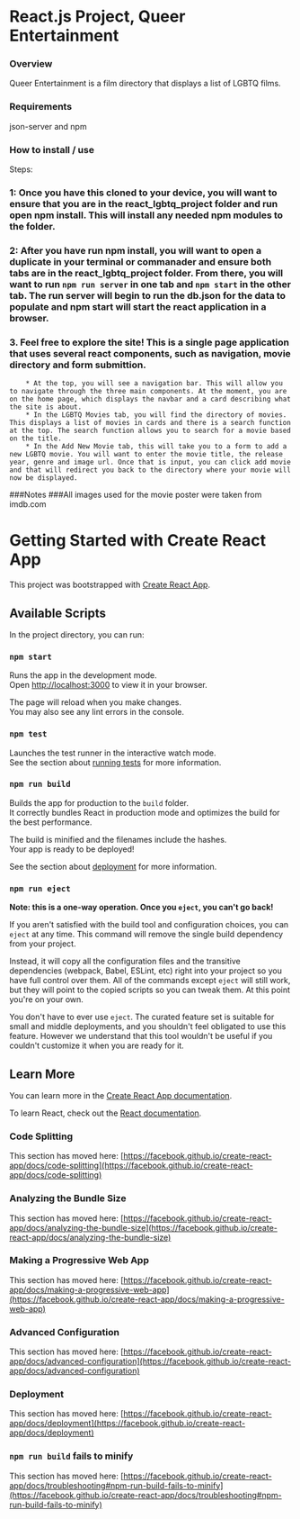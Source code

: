 # React.js Project, Queer Entertainment

### Overview
Queer Entertainment is a film directory that displays a list of LGBTQ films.

### Requirements
json-server and npm

### How to install / use
Steps:
### 1: Once you have this cloned to your device, you will want to ensure that you are in the react_lgbtq_project folder and run open npm install. This will install any needed npm modules to the folder.
### 2: After you have run npm install, you will want to open a duplicate in your terminal or commanader and ensure both tabs are in the react_lgbtq_project folder. From there, you will want to run `npm run server` in one tab and `npm start` in the other tab. The run server will begin to run the db.json for the data to populate and npm start will start the react application in a browser. 
### 3. Feel free to explore the site! This is a single page application that uses several react components, such as navigation, movie directory and form submittion.
        * At the top, you will see a navigation bar. This will allow you to navigate through the three main components. At the moment, you are on the home page, which displays the navbar and a card describing what the site is about. 
        * In the LGBTQ Movies tab, you will find the directory of movies. This displays a list of movies in cards and there is a search function at the top. The search function allows you to search for a movie based on the title. 
        * In the Add New Movie tab, this will take you to a form to add a new LGBTQ movie. You will want to enter the movie title, the release year, genre and image url. Once that is input, you can click add movie and that will redirect you back to the directory where your movie will now be displayed. 

###Notes
###All images used for the movie poster were taken from imdb.com





# Getting Started with Create React App

This project was bootstrapped with [Create React App](https://github.com/facebook/create-react-app).

## Available Scripts

In the project directory, you can run:

### `npm start`

Runs the app in the development mode.\
Open [http://localhost:3000](http://localhost:3000) to view it in your browser.

The page will reload when you make changes.\
You may also see any lint errors in the console.

### `npm test`

Launches the test runner in the interactive watch mode.\
See the section about [running tests](https://facebook.github.io/create-react-app/docs/running-tests) for more information.

### `npm run build`

Builds the app for production to the `build` folder.\
It correctly bundles React in production mode and optimizes the build for the best performance.

The build is minified and the filenames include the hashes.\
Your app is ready to be deployed!

See the section about [deployment](https://facebook.github.io/create-react-app/docs/deployment) for more information.

### `npm run eject`

**Note: this is a one-way operation. Once you `eject`, you can't go back!**

If you aren't satisfied with the build tool and configuration choices, you can `eject` at any time. This command will remove the single build dependency from your project.

Instead, it will copy all the configuration files and the transitive dependencies (webpack, Babel, ESLint, etc) right into your project so you have full control over them. All of the commands except `eject` will still work, but they will point to the copied scripts so you can tweak them. At this point you're on your own.

You don't have to ever use `eject`. The curated feature set is suitable for small and middle deployments, and you shouldn't feel obligated to use this feature. However we understand that this tool wouldn't be useful if you couldn't customize it when you are ready for it.

## Learn More

You can learn more in the [Create React App documentation](https://facebook.github.io/create-react-app/docs/getting-started).

To learn React, check out the [React documentation](https://reactjs.org/).

### Code Splitting

This section has moved here: [https://facebook.github.io/create-react-app/docs/code-splitting](https://facebook.github.io/create-react-app/docs/code-splitting)

### Analyzing the Bundle Size

This section has moved here: [https://facebook.github.io/create-react-app/docs/analyzing-the-bundle-size](https://facebook.github.io/create-react-app/docs/analyzing-the-bundle-size)

### Making a Progressive Web App

This section has moved here: [https://facebook.github.io/create-react-app/docs/making-a-progressive-web-app](https://facebook.github.io/create-react-app/docs/making-a-progressive-web-app)

### Advanced Configuration

This section has moved here: [https://facebook.github.io/create-react-app/docs/advanced-configuration](https://facebook.github.io/create-react-app/docs/advanced-configuration)

### Deployment

This section has moved here: [https://facebook.github.io/create-react-app/docs/deployment](https://facebook.github.io/create-react-app/docs/deployment)

### `npm run build` fails to minify

This section has moved here: [https://facebook.github.io/create-react-app/docs/troubleshooting#npm-run-build-fails-to-minify](https://facebook.github.io/create-react-app/docs/troubleshooting#npm-run-build-fails-to-minify)

